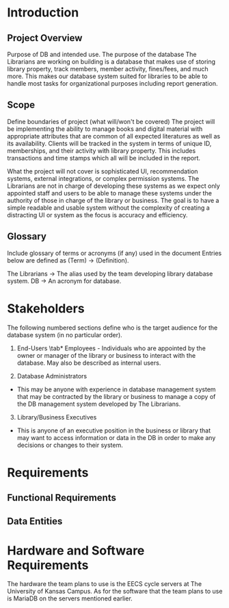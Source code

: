 # Introduction

## Project Overview
Purpose of DB and intended use. 
The purpose of the database The Librarians are working on building is a database that makes use of storing library property, track members, member activity, fines/fees, and much more. This makes our database system suited for libraries to be able to handle most tasks for organizational purposes including report generation. 


## Scope
Define boundaries of project (what will/won't be covered)
The project will be implementing the ability to manage books and digital material with appropriate attributes that are common of all expected literatures as well as its availability. Clients will be tracked in the system in terms of unique ID, memberships, and their activity with library property. This includes transactions and time stamps which all will be included in the report. 

What the project will not cover is sophisticated UI, recommendation systems, external integrations, or complex permission systems. The Librarians are not in charge of developing these systems as we expect only appointed staff and users to be able to manage these systems under the authority of those in charge of the library or business. The goal is to have a simple readable and usable system without the complexity of creating a distracting UI or system as the focus is accuracy and efficiency.

## Glossary
Include glossary of terms or acronyms (if any) used in the document
Entries below are defined as (Term) -> (Definition).

The Librarians  ->  The alias used by the team developing library database system.
DB              ->  An acronym for database. 

# Stakeholders
The following numbered sections define who is the target audience for the database system (in no particular order).

1. End-Users
  \tab* Employees - Individuals who are appointed by the owner or manager of the library or business to interact with the database. May also be described as internal users. 

2. Database Administrators
  * This may be anyone with experience in database management system that may be contracted by the library or business to manage a copy of the DB management system developed by The Librarians.

3. Library/Business Executives 
  * This is anyone of an executive position in the business or library that may want to access information or data in the DB in order to make any decisions or changes to their system.

# Requirements

## Functional Requirements 



## Data Entities



# Hardware and Software Requirements 
The hardware the team plans to use is the EECS cycle servers at The University of Kansas Campus. As for the software that the team plans to use is MariaDB on the servers mentioned earlier. 




